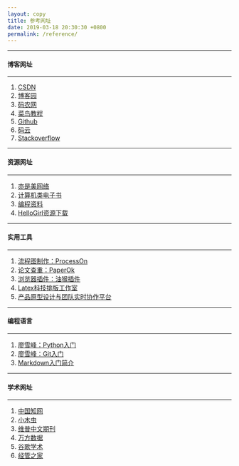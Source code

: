 ```yaml
---
layout: copy
title: 参考网址
date: 2019-03-18 20:30:30 +0800
permalink: /reference/
---
```


<style>
abbr {text-decoration: none;}
</style>

<hr><h4 class="btn btn-info btn-lg">博客网址</h4><hr>

<ol class="rectangle-list">
<li><a href="https://www.csdn.net/" target="_blank">CSDN</a></li>
<li><a href="https://www.cnblogs.com/" target="_blank">博客园</a></li>
<li><a href="http://www.codeceo.com/" target="_blank">码农网</a></li>
<li><a href="http://www.runoob.com/" target="_blank">菜鸟教程</a></li>
<li><a href="https://github.com/" target="_blank">Github</a></li>
<li><a href="https://gitee.com/" target="_blank">码云</a></li>
<li><a href="https://stackoverflow.com/" target="_blank">Stackoverflow</a></li>
</ol>

<hr><h4 class="btn btn-primary btn-lg">资源网址</h4><hr>
<ol class="rounded-list">
<li><a href="http://www.yishimei.cn/" target="_blank">亦是美网络</a></li>
<li><a href="https://github.com/fuhmmin/it-ebooks-cn" target="_blank">计算机类电子书</a></li>
<li><a href="https://github.com/FangWW/Document" target="_blank">编程资料</a></li>
<li><a href="https://www.jqhtml.com/down/" target="_blank">HelloGirl资源下载</a></li>
</ol>

<hr><h4 class="btn btn-info btn-lg">实用工具</h4><hr>
<ol class="rectangle-list">
<li><a href="https://www.processon.com/" target="_blank">流程图制作：ProcessOn</a></li>
<li><a href="https://www.paperok.com/" target="_blank">论文查重：PaperOk</a></li>
<li><a href="https://greasyfork.org/zh-CN/" target="_blank">浏览器插件：油猴插件</a></li>
<li><a href="http://www.latexstudio.net/" target="_blank">Latex科技排版工作室</a></li>
<li><a href="https://www.xiaopiu.com/" target="_blank">产品原型设计与团队实时协作平台</a></li>
</ol>

<hr><h4 class="btn btn-primary btn-lg">编程语言</h4><hr>
<ol class="rectangle-list">
<li><a href="https://www.liaoxuefeng.com/wiki/0014316089557264a6b348958f449949df42a6d3a2e542c000" target="_blank">廖雪峰：Python入门</a></li>
<li><a href="https://www.liaoxuefeng.com/wiki/0013739516305929606dd18361248578c67b8067c8c017b000" target="_blank">廖雪峰：Git入门</a></li>
<li><a href="http://xianbai.me/learn-md/article/about/readme.html" target="_blank">Markdown入门简介</a></li>
</ol>

<hr><h4 class="btn btn-info btn-lg">学术网址</h4><hr>
<ol class="rectangle-list">
<li><a href="http://www.cnki.net/" target="_blank">中国知网</a></li>
<li><a href="http://muchong.com/" target="_blank">小木虫</a></li>
<li><a href="http://lib.cqvip.com/" target="_blank">维普中文期刊</a></li>
<li><a href="http://librarian.wanfangdata.com.cn/" target="_blank">万方数据</a></li>
<li><a href="https://scholar.google.com.hk/" target="_blank">谷歌学术</a></li>
<li><a href="https://bbs.pinggu.org/forum-109-1.html" target="_blank">经管之家</a></li>
</ol>

